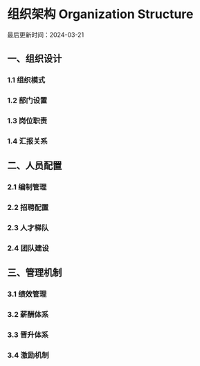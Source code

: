 # 组织架构 Organization Structure

最后更新时间：2024-03-21

## 一、组织设计
### 1.1 组织模式
### 1.2 部门设置
### 1.3 岗位职责
### 1.4 汇报关系

## 二、人员配置
### 2.1 编制管理
### 2.2 招聘配置
### 2.3 人才梯队
### 2.4 团队建设

## 三、管理机制
### 3.1 绩效管理
### 3.2 薪酬体系
### 3.3 晋升体系
### 3.4 激励机制 